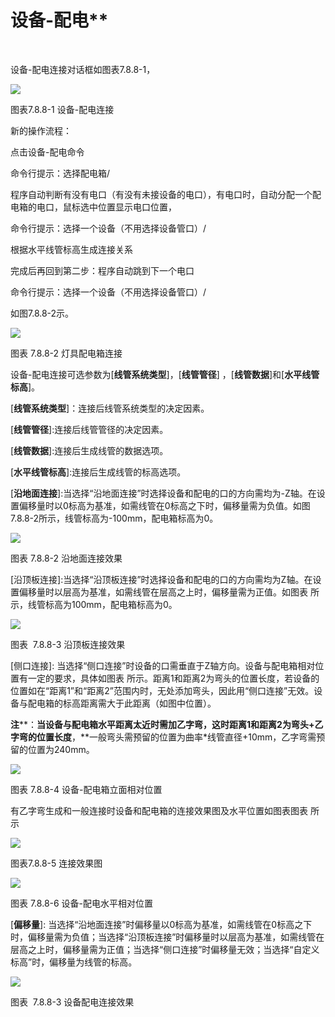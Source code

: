 # 设备\-配电**
<br/>

设备\-配电连接对话框如图表7.8.8\-1，

![](file:///C:\Users\pkpm\AppData\Local\Temp\ksohtml5908\wps166.jpg)

图表7.8.8\-1 设备\-配电连接

新的操作流程：

点击设备\-配电命令

命令行提示：选择配电箱/

程序自动判断有没有电口（有没有未接设备的电口），有电口时，自动分配一个配电箱的电口，鼠标选中位置显示电口位置，

命令行提示：选择一个设备（不用选择设备管口）/

根据水平线管标高生成连接关系

完成后再回到第二步：程序自动跳到下一个电口

命令行提示：选择一个设备（不用选择设备管口）/

如图7.8.8\-2示。

![](file:///C:\Users\pkpm\AppData\Local\Temp\ksohtml5908\wps167.jpg)

图表 7.8.8\-2 灯具配电箱连接

设备\-配电连接可选参数为\[**线管系统类型**\]，\[**线管管径**\] ，\[**线管数据**\]和\[**水平线管标高**\]。

\[**线管系统类型**\]：连接后线管系统类型的决定因素。

\[**线管管径**\]:连接后线管管径的决定因素。

\[**线管数据**\]:连接后生成线管的数据选项。

\[**水平线管标高**\]:连接后生成线管的标高选项。

\[**沿地面连接**\]:当选择“沿地面连接”时选择设备和配电的口的方向需均为\-Z轴。在设置偏移量时以0标高为基准，如需线管在0标高之下时，偏移量需为负值。如图7.8.8\-2所示，线管标高为\-100mm，配电箱标高为0。

![](file:///C:\Users\pkpm\AppData\Local\Temp\ksohtml5908\wps168.jpg)

图表 7.8.8\-2 沿地面连接效果

\[沿顶板连接\]:当选择“沿顶板连接”时选择设备和配电的口的方向需均为Z轴。在设置偏移量时以层高为基准，如需线管在层高之上时，偏移量需为正值。如图表 所示，线管标高为100mm，配电箱标高为0。

![](file:///C:\Users\pkpm\AppData\Local\Temp\ksohtml5908\wps169.jpg)

图表  7.8.8\-3 沿顶板连接效果

\[侧口连接\]: 当选择“侧口连接”时设备的口需垂直于Z轴方向。设备与配电箱相对位置有一定的要求，具体如图表 所示。距离1和距离2为弯头的位置长度，若设备的位置如在“距离1”和“距离2”范围内时，无处添加弯头，因此用“侧口连接”无效。设备与配电箱的标高距离需大于此距离（如图中位置）。

**注****：**当设备与配电箱水平距离太近时需加乙字弯，这时距离1和距离2为弯头+乙字弯的位置长度**，**一般弯头需预留的位置为曲率\*线管直径+10mm，乙字弯需预留的位置为240mm。

![](file:///C:\Users\pkpm\AppData\Local\Temp\ksohtml5908\wps170.jpg)

图表 7.8.8\-4 设备\-配电箱立面相对位置

有乙字弯生成和一般连接时设备和配电箱的连接效果图及水平位置如图表图表 所示

![](file:///C:\Users\pkpm\AppData\Local\Temp\ksohtml5908\wps171.jpg)

图表7.8.8\-5 连接效果图

![](file:///C:\Users\pkpm\AppData\Local\Temp\ksohtml5908\wps172.jpg)

图表 7.8.8\-6 设备\-配电水平相对位置

\[**偏移量**\]: 当选择“沿地面连接”时偏移量以0标高为基准，如需线管在0标高之下时，偏移量需为负值；当选择“沿顶板连接”时偏移量时以层高为基准，如需线管在层高之上时，偏移量需为正值；当选择“侧口连接”时偏移量无效；当选择“自定义标高”时，偏移量为线管的标高。

![](file:///C:\Users\pkpm\AppData\Local\Temp\ksohtml5908\wps173.jpg)

图表  7.8.8\-3 设备配电连接效果
